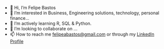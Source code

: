 - 👋 Hi, I’m Felipe Bastos
- 👀 I’m interested in Business, Engineering solutions, technology, personal finance...
- 🌱 I’m actively learning R, SQL & Python.
- 💞️ I’m looking to collaborate on ...
- 📫 How to reach me felipeabastos@gmail.com or through my [LinkedIn Profile](https://www.linkedin.com/in/fpabastos/)

<!---
fbastos231/fbastos231 is a ✨ special ✨ repository because its `README.md` (this file) appears on your GitHub profile.
You can click the Preview link to take a look at your changes.
--->
